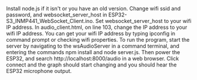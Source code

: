 Install node.js if it isn't or you have an old version.
Change wifi ssid and password, and websocket_server_host in ESP32-S3_INMP441_WebSocket_Client.ino. Set websocket_server_host to your wifi IP address.
In audio_client.html, on line 103, change the IP address to your wifi IP address.
You can get your wifi IP address by typing ipconfig in command prompt or checking wifi properties.
To run the program, start the server by navigating to the wsAudioServer in a command terminal, and entering the commands npm install and node server.js.
Then power the ESP32, and search http://localhost:8000/audio in a web browser.
Click connect and the graph should start changing and you should hear the ESP32 microphone output.
